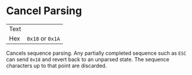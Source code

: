# Cancel Parsing

|      |                  |
| ---- | ---------------- |
| Text |                  |
| Hex  | `0x18` or `0x1A` |

Cancels sequence parsing. Any partially completed sequence such as `ESC`
can send `0x18` and revert back to an unparsed state. The sequence characters
up to that point are discarded.
